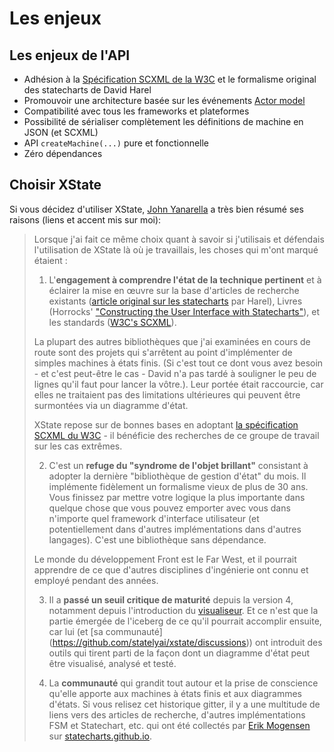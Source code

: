 # Les enjeux

## Les enjeux de l'API

- Adhésion à la [Spécification SCXML de la W3C](https://www.w3.org/TR/scxml/) et le formalisme original des statecharts de David Harel
- Promouvoir une architecture basée sur les événements [Actor model](https://en.wikipedia.org/wiki/Actor_model)
- Compatibilité avec tous les frameworks et plateformes
- Possibilité de sérialiser complètement les définitions de machine en JSON (et SCXML)
- API `createMachine(...)` pure et fonctionnelle
- Zéro dépendances

## Choisir XState

Si vous décidez d'utiliser XState, [John Yanarella](https://github.com/CodeCatalyst) a très bien résumé ses raisons (liens et accent mis sur moi):

> Lorsque j'ai fait ce même choix quant à savoir si j'utilisais et défendais l'utilisation de XState là où je travaillais, les choses qui m'ont marqué étaient :
>
> 1. L'**engagement à comprendre l'état de la technique pertinent** et à éclairer la mise en œuvre sur la base d'articles de recherche existants ([article original sur les statecharts](https://www.sciencedirect.com/science/article/pii/0167642387900359/pdf) par Harel), Livres (Horrocks' ["Constructing the User Interface with Statecharts"](https://www.amazon.com/Constructing-User-Interface-Statecharts-Horrocks/dp/0201342782/ref=sr_1_3?ie=UTF8&qid=1548690916&sr=8-3&keywords=statecharts)), et les standards ([W3C's SCXML](https://www.w3.org/TR/scxml/)).
>
> La plupart des autres bibliothèques que j'ai examinées en cours de route sont des projets qui s'arrêtent au point d'implémenter de simples machines à états finis. (Si c'est tout ce dont vous avez besoin - et c'est peut-être le cas - David n'a pas tardé à souligner le peu de lignes qu'il faut pour lancer la vôtre.). Leur portée était raccourcie, car elles ne traitaient pas des limitations ultérieures qui peuvent être surmontées via un diagramme d'état.
>
> XState repose sur de bonnes bases en adoptant [la spécification SCXML du W3C](https://www.w3.org/TR/scxml/) - il bénéficie des recherches de ce groupe de travail sur les cas extrêmes.
>
> 2. C'est un **refuge du "syndrome de l'objet brillant"** consistant à adopter la dernière "bibliothèque de gestion d'état" du mois. Il implémente fidèlement un formalisme vieux de plus de 30 ans. Vous finissez par mettre votre logique la plus importante dans quelque chose que vous pouvez emporter avec vous dans n'importe quel framework d'interface utilisateur (et potentiellement dans d'autres implémentations dans d'autres langages). C'est une bibliothèque sans dépendance.
>
> Le monde du développement Front est le Far West, et il pourrait apprendre de ce que d'autres disciplines d'ingénierie ont connu et employé pendant des années.
>
> 3. Il a **passé un seuil critique de maturité** depuis la version 4, notamment depuis l'introduction du [visualiseur](https://statecharts.github.io/xstate-viz). Et ce n'est que la partie émergée de l'iceberg de ce qu'il pourrait accomplir ensuite, car lui (et [sa communauté] (https://github.com/statelyai/xstate/discussions)) ont introduit des outils qui tirent parti de la façon dont un diagramme d'état peut être visualisé, analysé et testé.
>
> 4. La **communauté** qui grandit tout autour et la prise de conscience qu'elle apporte aux machines à états finis et aux diagrammes d'états. Si vous relisez cet historique gitter, il y a une multitude de liens vers des articles de recherche, d'autres implémentations FSM et Statechart, etc. qui ont été collectés par [Erik Mogensen](https://twitter.com/mogsie) sur [statecharts.github.io](https://statecharts.github.io).
